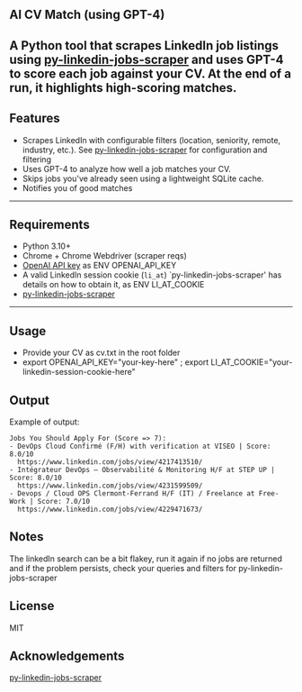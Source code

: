 ## AI CV Match (using GPT-4)

A Python tool that scrapes LinkedIn job listings using [py-linkedin-jobs-scraper](https://github.com/spinlud/py-linkedin-jobs-scraper) and uses GPT-4 to score each job against your CV. At the end of a run, it highlights high-scoring matches.
---

## Features

- Scrapes LinkedIn with configurable filters (location, seniority, remote, industry, etc.). See [py-linkedin-jobs-scraper](https://github.com/spinlud/py-linkedin-jobs-scraper) for configuration and filtering
- Uses GPT-4 to analyze how well a job matches your CV.
- Skips jobs you've already seen using a lightweight SQLite cache.
- Notifies you of good matches

---

## Requirements

- Python 3.10+
- Chrome + Chrome Webdriver (scraper reqs)
- [OpenAI API key](https://platform.openai.com/account/api-keys) as ENV OPENAI_API_KEY
- A valid LinkedIn session cookie (`li_at`) `py-linkedin-jobs-scraper' has details on how to obtain it, as ENV LI_AT_COOKIE
- [py-linkedin-jobs-scraper](https://github.com/spinlud/py-linkedin-jobs-scraper)

---

## Usage

- Provide your CV as cv.txt in the root folder
- export OPENAI_API_KEY="your-key-here" ; export LI_AT_COOKIE="your-linkedin-session-cookie-here"


## Output

Example of output:

```
Jobs You Should Apply For (Score => 7):
- DevOps Cloud Confirmé (F/H) with verification at VISEO | Score: 8.0/10
  https://www.linkedin.com/jobs/view/4217413510/
- Intégrateur DevOps – Observabilité & Monitoring H/F at STEP UP | Score: 8.0/10
  https://www.linkedin.com/jobs/view/4231599509/
- Devops / Cloud OPS Clermont-Ferrand H/F (IT) / Freelance at Free-Work | Score: 7.0/10
  https://www.linkedin.com/jobs/view/4229471673/
```

## Notes

The linkedIn search can be a bit flakey, run it again if no jobs are returned and if the problem persists, check your queries and filters for py-linkedin-jobs-scraper

## License
MIT

## Acknowledgements
[py-linkedin-jobs-scraper](https://github.com/spinlud/py-linkedin-jobs-scraper)
